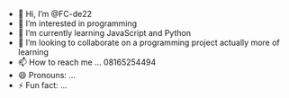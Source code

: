 - 👋 Hi, I’m @FC-de22
- 👀 I’m interested in programming 
- 🌱 I’m currently learning JavaScript and Python 
- 💞️ I’m looking to collaborate on a programming project actually more of learning 
- 📫 How to reach me ... 08165254494
- 😄 Pronouns: ...
- ⚡ Fun fact: ...

<!---
FC-de22/FC-de22 is a ✨ special ✨ repository because its `README.md` (this file) appears on your GitHub profile.
You can click the Preview link to take a look at your changes.
--->
